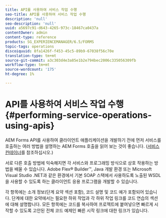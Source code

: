 ```yaml
---
title: API를 사용하여 서비스 작업 수행
seo-title: API를 사용하여 서비스 작업 수행
description: 'null'
seo-description: 'null'
uuid: a5697c91-d643-4265-973c-18467ca0437a
contentOwner: admin
content-type: reference
products: SG_EXPERIENCEMANAGER/6.5/FORMS
topic-tags: operations
discoiquuid: 8fa1426f-f453-45c5-89b9-67038f56c70e
translation-type: tm+mt
source-git-commit: a3c303d4e3a85e1b2e794bec2006c335056309fb
workflow-type: tm+mt
source-wordcount: '175'
ht-degree: 1%

---
```



# API를 사용하여 서비스 작업 수행 {#performing-service-operations-using-apis}

AEM Forms API를 사용하여 클라이언트 애플리케이션을 개발하기 전에 먼저 서비스를 호출하는 여러 방법을 설명하는 AEM Forms 호출을 읽어 보는 것이 좋습니다. ([서비스 컨테이너](/help/forms/developing/service-container.md#service-container)를 참조하십시오.)

서로 다른 호출 방법에 익숙해지면 각 서비스와 프로그래밍 방식으로 상호 작용하는 방법을 배울 수 있습니다. Adobe Flex® Builder™, Java 개발 환경 또는 Microsoft Visual Studio .NET과 같은 환경에서 기본 SOAP 스택에서 사용하도록 노출된 WSDL을 사용할 수 있도록 하는 클라이언트 응용 프로그램을 개발할 수 있습니다.

각 항목에는 소개 정보(단계 요약 섹션 포함), 코드 설명 및 코드 예가 포함되어 있습니다. 단계에 대한 요약에서는 필요한 하위 작업과 각 하위 작업 링크를 코드 연습의 섹션에 대해 설명합니다. 모든 항목에는 코드를 복사하여 프로젝트에 붙여넣으면 빠르게 시작할 수 있도록 고안된 전체 코드 예제인 빠른 시작 링크에 대한 링크가 있습니다.
